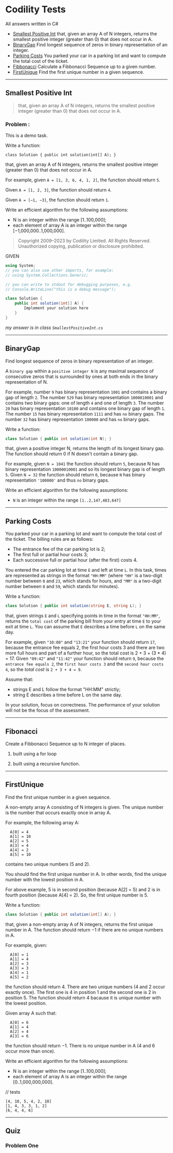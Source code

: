 # Codility Tests

All answers written in C#

- [Smallest Positive Int](#smallestpositiveint) that, given an array A of N integers, returns the smallest positive integer (greater than 0) that does not occur in A.
- [BinaryGap](#binarygap) Find longest sequence of zeros in binary representation of an integer. 
- [Parking Costs](#parkingcosts) You parked your car in a parking lot and want to compute the total cost of the ticket.
- [Fibbonacci](#fibonacci) Calculate a Fibbonacci Sequence up to a given number.
- [FirstUnique](#firstunique) Find the first unique number in a given sequence.
___

## Smallest Positive Int

> that, given an array A of N integers, returns the smallest positive integer (greater than 0) that does not occur in A.

### Problem :

This is a demo task.

Write a function:

`class Solution { public int solution(int[] A); }`

that, given an array A of N integers, returns the smallest positive integer (greater than 0) that does not occur in A.

For example, given `A = [1, 3, 6, 4, 1, 2]`, the function should return `5`.

Given `A = [1, 2, 3]`, the function should return `4`.

Given `A = [−1, −3]`, the function should return `1`.

Write an efficient algorithm for the following assumptions:

- N is an integer within the range [1..100,000];
- each element of array A is an integer within the range [−1,000,000..1,000,000].

>Copyright 2009–2023 by Codility Limited. All Rights Reserved. Unauthorized copying, publication or disclosure prohibited. 

GIVEN
```C#
using System;
// you can also use other imports, for example:
// using System.Collections.Generic;

// you can write to stdout for debugging purposes, e.g.
// Console.WriteLine("this is a debug message");

class Solution {
    public int solution(int[] A) {
        Implement your solution here
    }
}
```

*my answer is in class `SmallestPositiveInt.cs`*
___

##  BinaryGap

Find longest sequence of zeros in binary representation of an integer.

A `binary gap` within a `positive integer N` is any maximal sequence of consecutive zeros that is surrounded by ones at both ends in the binary representation of N.

For example, number `9` has binary representation `1001` and contains a binary gap of length `2`. The number `529` has binary representation `1000010001` and contains two binary gaps: one of length `4` and one of length `3`. The number `20` has binary representation `10100` and contains one binary gap of length `1`. The number `15` has binary representation `1111` and has `no` binary gaps. The number `32` has binary representation `100000` and has `no` binary gaps.

Write a function:
```C#
class Solution { public int solution(int N); }
```
that, given a positive integer N, returns the length of its longest binary gap. The function should return 0 if N doesn't contain a binary gap.

For example, given `N = 1041` the function should return `5`, because N has binary representation `10000010001` and so its longest binary gap is of length `5`. Given `N = 32` the function should return `0`, because `N` has binary representation `'100000'` and thus `no` binary gaps.

Write an efficient algorithm for the following assumptions:

- `N` is an integer within the range `[1..2,147,483,647]`
___

## Parking Costs

You parked your car in a parking lot and want to compute the total cost of the ticket. The billing rules are as follows:

- The entrance fee of the car parking lot is 2;
- The first full or partial hour costs 3;
- Each successive full or partial hour (after the first) costs 4.

You entered the car parking lot at time `E` and left at time `L`. In this task, times are represented as strings in the format `"HH:MM"` (where `"HH"` is a two-digit number between `0` and `23`, which stands for hours, and `"MM"` is a two-digit number between `0` and `59`, which stands for minutes).

Write a function:

```C#
class Solution { public int solution(string E, string L); }
```

that, given strings `E` and `L` specifying points in time in the format `"HH:MM"`, returns the `total cost` of the parking bill from your entry at time `E` to your exit at time `L`. You can assume that `E` describes a time before `L` on the same day.

For example, given `"10:00"` and `"13:21"` your function should return `17`, because the entrance fee equals 2, the first hour costs 3 and there are two more full hours and part of a further hour, so the total cost is 2 + 3 + (3 * 4) = 17. Given `"09:42"` and `"11:42"` your function should return `9`, because the `entrance fee equals 2`, the `first hour costs 3` and the `second hour costs 4`, so the *total cost* is `2 + 3 + 4 = 9`.

Assume that:

- strings E and L follow the format "HH:MM" strictly;
- string E describes a time before L on the same day.

In your solution, focus on correctness. The performance of your solution will not be the focus of the assessment.
___

## Fibonacci

Create a Fibbonacci Sequence up to N integer of places.

1. built using a for loop

2. built using a recursive function.

___

##  FirstUnique

Find the first unique number in a given sequence. 

A non-empty array A consisting of N integers is given. The unique number is the number that occurs exactly once in array A.

For example, the following array A:
```
  A[0] = 4
  A[1] = 10
  A[2] = 5
  A[3] = 4
  A[4] = 2
  A[5] = 10
```

contains two unique numbers (5 and 2).

You should find the first unique number in A. In other words, find the unique number with the lowest position in A.

For above example, 5 is in second position (because A[2] = 5) and 2 is in fourth position (because A[4] = 2). So, the first unique number is 5.

Write a function:

```C#
class Solution { public int solution(int[] A); }
```

that, given a non-empty array A of N integers, returns the first unique number in A. The function should return −1 if there are no unique numbers in A.

For example, given:
```
  A[0] = 1
  A[1] = 4
  A[2] = 3
  A[3] = 3
  A[4] = 1
  A[5] = 2
```
the function should return 4. There are two unique numbers (4 and 2 occur exactly once). The first one is 4 in position 1 and the second one is 2 in position 5. The function should return 4 bacause it is unique number with the lowest position.

Given array A such that:
```
  A[0] = 6
  A[1] = 4
  A[2] = 4
  A[3] = 6
```

the function should return −1. There is no unique number in A (4 and 6 occur more than once).

Write an efficient algorithm for the following assumptions:

- N is an integer within the range [1..100,000];
- each element of array A is an integer within the range [0..1,000,000,000].

// tests
```
[4, 10, 5, 4, 2, 10]
[1, 4, 3, 3, 1, 2]
[6, 4, 4, 6]
```
___

## Quiz

### Problem One
